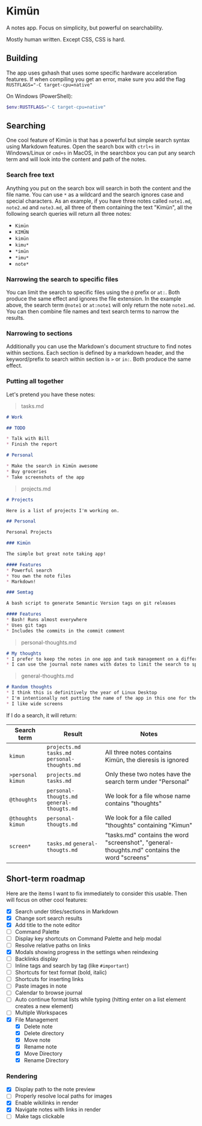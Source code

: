 # Kimün

A notes app. Focus on simplicity, but powerful on searchability.

Mostly human written. Except CSS, CSS is hard.

## Building

The app uses gxhash that uses some specific hardware acceleration features. If when compiling you get an error, make sure you add the flag `RUSTFLAGS="-C target-cpu=native"`

On Windows (PowerShell):

```powershell
$env:RUSTFLAGS="-C target-cpu=native"
```

## Searching

One cool feature of Kimün is that has a powerful but simple search syntax using Markdown features.
Open the search box with `ctrl+s` in Windows/Linux or `cmd+s` in MacOS, in the searchbox you can put any search term and will look into the content and path of the notes.

### Search free text

Anything you put on the search box will search in both the content and the file name. You can use `*` as a wildcard and the search ignores case and special characters.
As an example, if you have three notes called `note1.md`, `note2.md` and `note3.md`, all three of them containing the text "Kimün", all the following search queries will return all three notes:

* `Kimün`
* `KIMÜN`
* `kimün`
* `kimu*`
* `*imün`
* `*imu*`
* `note*`

### Narrowing the search to specific files

You can limit the search to specific files using the `@` prefix or `at:`. Both produce the same effect and ignores the file extension. In the example above, the search term `@note1` or `at:note1` will only return the note `note1.md`.
You can then combine file names and text search terms to narrow the results.

### Narrowing to sections

Additionally you can use the Markdown's document structure to find notes within sections. Each section is defined by a markdown header, and the keyword/prefix to search within section is `>` or `in:`. Both produce the same effect.

### Putting all together

Let's pretend you have these notes:

> tasks.md

```markdown
# Work

## TODO

* Talk with Bill
* Finish the report

# Personal

* Make the search in Kimün awesome
* Buy groceries
* Take screenshots of the app
```

> projects.md

```markdown
# Projects

Here is a list of projects I'm working on.

## Personal

Personal Projects

### Kimün

The simple but great note taking app!

#### Features
* Powerful search
* You own the note files
* Markdown!

### Semtag

A bash script to generate Semantic Version tags on git releases

#### Features
* Bash! Runs almost everywhere
* Uses git tags
* Includes the commits in the commit comment
```

> personal-thoughts.md

```markdown
# My thoughts
* I prefer to keep the notes in one app and task management on a different one, so the above example doesn't reflect my own workflow with Kimün
* I can use the journal note names with dates to limit the search to specific years by searching by filename and content
```

> general-thoughts.md

```markdown
# Random thoughts
* I think this is definitively the year of Linux Desktop
* I'm intentionally not putting the name of the app in this one for the example
* I like wide screens
```

If I do a search, it will return:

| Search term | Result | Notes |
|-------------|--------|-------|
|`kimun` | `projects.md` `tasks.md` `personal-thoughts.md`| All three notes contains Kimün, the dieresis is ignored|
|`>personal kimun` |`projects.md` `tasks.md`| Only these two notes have the search term under "Personal"|
|`@thoughts` |`personal-thougts.md` `general-thougts.md`| We look for a file whose name contains "thoughts"|
|`@thoughts kimun` |`personal-thougts.md`| We look for a file called "thoughts" containing "Kimun"|
|`screen*` |`tasks.md` `general-thougts.md`| "tasks.md" contains the word "screenshot", "general-thoughts.md" contains the word "screens"|

## Short-term roadmap

Here are the items I want to fix immediately to consider this usable. Then will focus on other cool features:

* [X] Search under titles/sections in Markdown
* [X] Change sort search results
* [X] Add title to the note editor
* [ ] Command Palette
* [ ] Display key shortcuts on Command Palette and help modal
* [ ] Resolve relative paths on links
* [X] Modals showing progress in the settings when reindexing
* [ ] Backlinks display
* [ ] Inline tags and search by tag (like `#important`)
* [ ] Shortcuts for text format (bold, italic)
* [ ] Shortcuts for inserting links
* [ ] Paste images in note
* [ ] Calendar to browse journal
* [ ] Auto continue format lists while typing (hitting enter on a list element creates a new element)
* [ ] Multiple Workspaces
* [X] File Management
  * [X] Delete note
  * [X] Delete directory
  * [X] Move note
  * [X] Rename note
  * [X] Move Directory
  * [X] Rename Directory

### Rendering

* [X] Display path to the note preview
* [ ] Properly resolve local paths for images
* [X] Enable wikilinks in render
* [X] Navigate notes with links in render
* [ ] Make tags clickable
